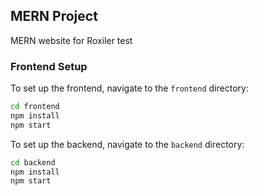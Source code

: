 ## MERN Project
MERN website for Roxiler test
### Frontend Setup

To set up the frontend, navigate to the `frontend` directory:
```bash
cd frontend
npm install
npm start
```
To set up the backend, navigate to the `backend` directory:
```bash
cd backend
npm install
npm start
```
